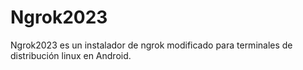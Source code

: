 # Ngrok2023
Ngrok2023 es un instalador de ngrok modificado para terminales de distribución linux en Android.
